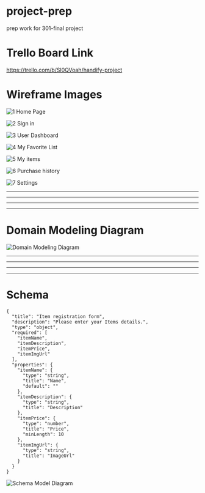 # project-prep
prep work for 301-final project 

# Trello Board Link
https://trello.com/b/Sl0QVoah/handify-project

# Wireframe Images #


![1 Home Page](https://user-images.githubusercontent.com/108029468/184314272-56f91b41-f71d-42e4-8f7d-2b84503a8fde.png)


![2 Sign in](https://user-images.githubusercontent.com/108029468/184314280-2d028872-8034-42fb-82c9-611d1a8a2eaf.png)


![3 User Dashboard](https://user-images.githubusercontent.com/108029468/184314289-4c744135-c371-4e61-a755-718e3faae7b9.png)


![4 My Favorite List](https://user-images.githubusercontent.com/108029468/184314295-0f422944-20a8-4830-95d8-295dd770c4fa.png)


![5 My items](https://user-images.githubusercontent.com/108029468/184314305-17524425-8165-497b-834c-b223b034280a.png)


![6 Purchase history](https://user-images.githubusercontent.com/108029468/184314313-90df0a48-6fb8-4e97-8f87-0f8aa84b02de.png)


![7 Settings](https://user-images.githubusercontent.com/108029468/184314320-4ac44f1a-e2fa-44e4-91eb-dfdc7e1efec6.png)

<hr>
<hr>
<hr>
<hr>

# Domain Modeling Diagram #

![Domain Modeling Diagram](https://user-images.githubusercontent.com/108029468/184316526-570e6fb7-9177-4df2-92d6-0c7a69c59fce.png)

<hr>
<hr>
<hr>
<hr>

# Schema # 

```
{
  "title": "Item registration form",
  "description": "Please enter your Items details.",
  "type": "object",
  "required": [
    "itemName",
    "itemDescription",
    "itemPrice",
    "itemImgUrl"
  ],
  "properties": {
    "itemName": {
      "type": "string",
      "title": "Name",
      "default": ""
    },
    "itemDescription": {
      "type": "string",
      "title": "Description"
    },
    "itemPrice": {
      "type": "number",
      "title": "Price",
      "minLength": 10
    },
    "itemImgUrl": {
      "type": "string",
      "title": "ImageUrl"
    }
  }
}
```

![Schema Model Diagram](https://user-images.githubusercontent.com/108029468/184324689-2879e760-96ba-4b84-9cf7-cee342d83a5e.png)

